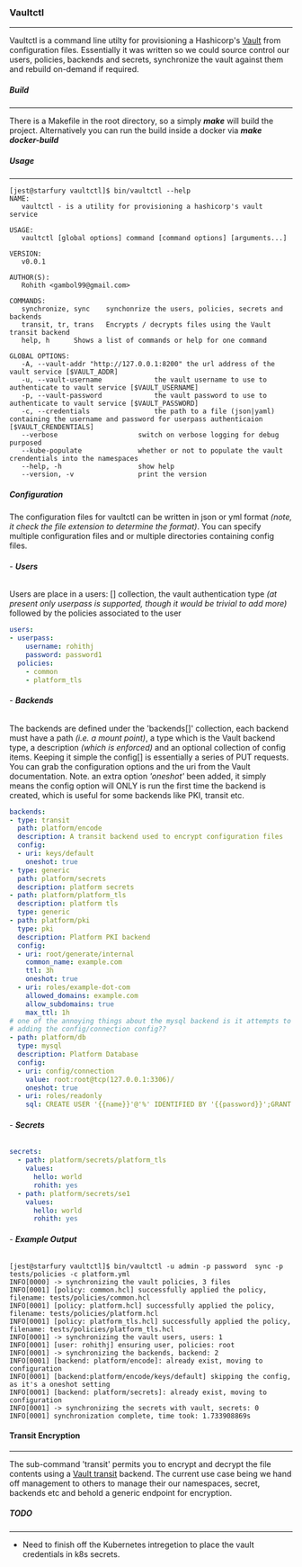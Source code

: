 ### **Vaultctl**

---
Vaultctl is a command line utilty for provisioning a Hashicorp's [Vault](https://www.vaultproject.io) from configuration files. Essentially it was written so we could source control our users, policies, backends and secrets, synchronize the vault against them and rebuild on-demand if required.
 
##### **Build**
---
 
 There is a Makefile in the root directory, so a simply ***make*** will build the project. Alternatively you can run the build inside a docker via ***make docker-build***
 
##### **Usage**
---
 
```shell
[jest@starfury vaultctl]$ bin/vaultctl --help
NAME:
   vaultctl - is a utility for provisioning a hashicorp's vault service

USAGE:
   vaultctl [global options] command [command options] [arguments...]
   
VERSION:
   v0.0.1
   
AUTHOR(S):
   Rohith <gambol99@gmail.com> 
   
COMMANDS:
   synchronize, sync	synchonrize the users, policies, secrets and backends
   transit, tr, trans	Encrypts / decrypts files using the Vault transit backend
   help, h		Shows a list of commands or help for one command
   
GLOBAL OPTIONS:
   -A, --vault-addr "http://127.0.0.1:8200"	the url address of the vault service [$VAULT_ADDR]
   -u, --vault-username 			the vault username to use to authenticate to vault service [$VAULT_USERNAME]
   -p, --vault-password 			the vault password to use to authenticate to vault service [$VAULT_PASSWORD]
   -c, --credentials 				the path to a file (json|yaml) containing the username and password for userpass authenticaion [$VAULT_CRENDENTIALS]
   --verbose					switch on verbose logging for debug purposed
   --kube-populate				whether or not to populate the vault crendentials into the namespaces
   --help, -h					show help
   --version, -v				print the version
``` 

##### **Configuration**

The configuration files for vaultctl can be written in json or yml format *(note, it check the file extension to determine the format)*. You can specify multiple configuration files and or multiple directories containing config files. 

###### - **Users**

Users are place in a users: [] collection, the vault authentication type *(at present only userpass is supported, though it would be trivial to add more)* followed by the policies associated to the user

```YAML
users:
- userpass:
    username: rohithj
    password: password1
  policies:
    - common
    - platform_tls
```

###### - **Backends**

The backends are defined under the 'backends[]' collection, each backend must have a path *(i.e. a mount point)*, a type which is the Vault backend type, a description *(which is enforced)* and an optional collection of config items. Keeping it simple the config[] is essentially a series of PUT requests. You can grab the configuration options and the uri from the Vault documentation. Note. an extra option *'oneshot'* been added, it simply means the config option will ONLY is run the first time the backend is created, which is useful for some backends like PKI, transit etc.

```YAML
backends:
- type: transit
  path: platform/encode
  description: A transit backend used to encrypt configuration files
  config:
  - uri: keys/default
    oneshot: true
- type: generic
  path: platform/secrets
  description: platform secrets
- path: platform/platform_tls
  description: platform tls
  type: generic
- path: platform/pki
  type: pki
  description: Platform PKI backend
  config:
  - uri: root/generate/internal
    common_name: example.com
    ttl: 3h
    oneshot: true
  - uri: roles/example-dot-com
    allowed_domains: example.com
    allow_subdomains: true
    max_ttl: 1h 
# one of the annoying things about the mysql backend is it attempts to connect to the db when
# adding the config/connection config??
- path: platform/db
  type: mysql
  description: Platform Database
  config:
  - uri: config/connection
    value: root:root@tcp(127.0.0.1:3306)/
    oneshot: true
  - uri: roles/readonly
    sql: CREATE USER '{{name}}'@'%' IDENTIFIED BY '{{password}}';GRANT SELECT ON *.* TO '{{name}}'@'%'
```    

###### - **Secrets**

```YAML
secrets:
  - path: platform/secrets/platform_tls
    values:
      hello: world
      rohith: yes
  - path: platform/secrets/se1
    values:
      hello: world
      rohith: yes
```      

###### - **Example Output**

```shell
[jest@starfury vaultctl]$ bin/vaultctl -u admin -p password  sync -p tests/policies -c platform.yml
INFO[0000] -> synchronizing the vault policies, 3 files 
INFO[0001] [policy: common.hcl] successfully applied the policy, filename: tests/policies/common.hcl 
INFO[0001] [policy: platform.hcl] successfully applied the policy, filename: tests/policies/platform.hcl 
INFO[0001] [policy: platform_tls.hcl] successfully applied the policy, filename: tests/policies/platform_tls.hcl 
INFO[0001] -> synchronizing the vault users, users: 1 
INFO[0001] [user: rohithj] ensuring user, policies: root 
INFO[0001] -> synchronizing the backends, backend: 2 
INFO[0001] [backend: platform/encode]: already exist, moving to configuration 
INFO[0001] [backend:platform/encode/keys/default] skipping the config, as it's a oneshot setting 
INFO[0001] [backend: platform/secrets]: already exist, moving to configuration 
INFO[0001] -> synchronizing the secrets with vault, secrets: 0 
INFO[0001] synchronization complete, time took: 1.733908869s 
```

#### **Transit Encryption**
---
The sub-command 'transit' permits you to encrypt and decrypt the file contents using a [Vault transit](https://www.vaultproject.io/docs/secrets/transit/index.html) backend. The current use case being we hand off management to others to manage their our namespaces, secret, backends etc and behold a generic endpoint for encryption. 

##### **TODO**
---

- Need to finish off the Kubernetes intregetion to place the vault credentials in k8s secrets.
